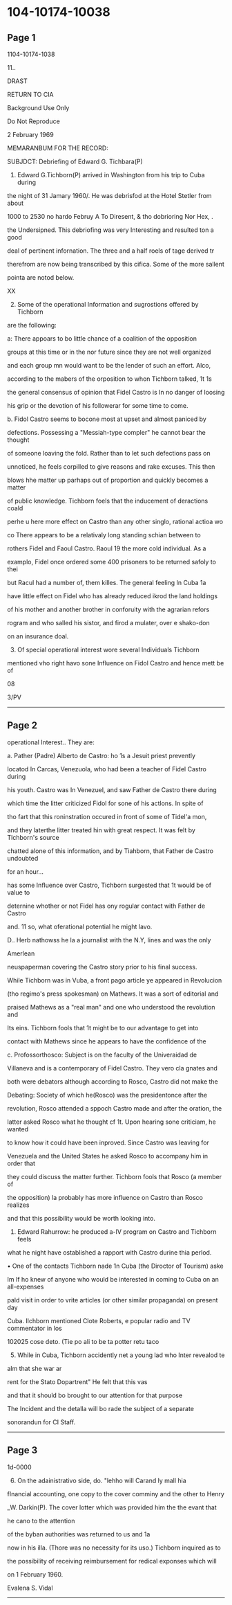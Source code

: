 # 104-10174-10038

## Page 1

1104-10174-1038

11..

DRAST

RETURN TO CIA

Background Use Only

Do Not Reproduce

2 February 1969

MEMARANBUM FOR THE RECORD:

SUBJDCT: Debriefing of Edward G. Tichbara(P)

1. Edward G.Tichborn(P) arrived in Washington from his trip to Cuba during

the night of 31 Jamary 1960/. He was debrisfod at the Hotel Stetler from about

1000 to 2530 no hardo Februy A To Diresent, & tho dobrioring Nor Hex, .

the Undersipned. This debriofing was very Interesting and resulted ton a good

deal of pertinent infornation. The three and a half roels of tage derived tr

therefrom are now being transcribed by this cifica. Some of the more sallent

pointa are notod below.

XX

2. Some of the operational Information and sugrostions offered by Tichborn

are the following:

a: There appoars to bo little chance of a coalition of the opposition

groups at this time or in the nor future since they are not well organized

and each group mn would want to be the lender of such an effort. Alco,

according to the mabers of the orposition to whon Tichborn talked, 1t 1s

the general consensus of opinion that Fidel Castro is In no danger of loosing

his grip or the devotion of his followerar for some time to come.

b. Fidol Castro seems to bocone most at upset and almost paniced by

defections. Possessing a "Messiah-type compler" he cannot bear the thought

of someone loaving the fold. Rather than to let such defections pass on

unnoticed, he feels corpilled to give reasons and rake excuses. This then

blows hhe matter up parhaps out of proportion and quickly becomes a matter

of public knowledge. Tichborn foels that the inducement of deractions coald

perhe u here more effect on Castro than any other singlo, rational actioa wo

co There appears to be a relativaly long standing schian between to

rothers Fidel and Faoul Castro. Raoul 19 the more cold individual. As a

examplo, Fidel once ordered some 400 prisoners to be returned safoly to thei

but Racul had a number of, them killes. The general feeling In Cuba 1a

have little effect on Fidel who has already reduced ikrod the land holdings

of his mother and another brother in conforuity with the agrarian refors

rogram and who salled his sistor, and firod a mulater, over e shako-don

on an insurance doal.

3. Of special operatioral interest wore several Individuals Tichborn

mentioned vho right havo sone Influence on Fidol Castro and hence mett be of

08

3/PV

---

## Page 2

operational Interest.. They are:

a. Pather (Padre) Alberto de Castro: ho 1s a Jesuit priest prevently

locatod In Carcas, Venezuola, who had been a teacher of Fidel Castro during

his youth. Castro was In Venezuel, and saw Father de Castro there during

which time the litter criticized Fidol for sone of his actlons. In spite of

tho fart that this roninstration occured in front of some of Tidel'a mon,

and they laterthe litter treated hin with great respect. It was felt by Tlchborn's source

chatted alone of this information, and by Tiahborn, that Father de Castro undoubted

for an hour...

has some Influence over Castro, Tichborn surgested that 1t would be of value to

deternine whother or not Fidel has ony rogular contact with Father de Castro

and. 11 so, what oferational potential he might lavo.

D.. Herb nathowss he la a journalist with the N.Y, Iines and was the only

Amerlean

neuspaperman covering the Castro story prior to his final success.

While Tichborn was in Vuba, a front pago article ye appeared in Revolucion

(tho regimo's press spokesman) on Mathews. It was a sort of editorial and

praised Mathews as a "real man" and one who understood the revolution and

Its eins. Tichborn fools that 1t might be to our advantage to get into

contact with Mathews since he appears to have the confidence of the

c. Profossorthosco: Subject is on the faculty of the Univeraidad de

Villaneva and is a contemporary of Fidel Castro. They vero cla gnates and

both were debators although according to Rosco, Castro did not make the

Debating: Society of which he(Rosco) was the presidentonce after the

revolution, Rosco attended a sppoch Castro made and after the oration, the

latter asked Rosco what he thought cf 1t. Upon hearing sone criticiam, he wanted

to know how it could have been inproved. Since Castro was leaving for

Venezuela and the United States he asked Rosco to accompany him in order that

they could discuss the matter further. Tichborn fools that Rosco (a member of

the opposition) la probably has more influence on Castro than Rosco realizes

and that this possibility would be worth looking into.

1. Edward Rahurrow: he produced a-IV program on Castro and Tichborn feels

what he night have ostablished a rapport with Castro durine thia perlod.

• One of the contacts Tichborn nade 1n Cuba (the Diroctor of Tourism) aske

Im If ho knew of anyone who would be interested in coming to Cuba on an all-expenses

pald visit in order to vrite articles (or other similar propaganda) on present day

Cuba. Ilchborn mentioned Clote Roberts, e popular radio and TV commentator in los

102025 cose deto. (Tie po ali to be ta potter retu taco

5. While in Cuba, Tichborn accidently net a young lad who Inter revealod te

alm that she war ar

rent for the Stato Dopartrent" He felt that this vas

and that it should bo brought to our attention for that purpose

The Incident and the detalla will bo rade the subject of a separate

sonorandun for CI Staff.

---

## Page 3

1d-0000

6. On the adainistrativo side, do. "lehho will Carand ly mall hia

fInancial accounting, one copy to the cover comminy and the other to Henry

_W. Darkin(P). The cover lotter which was provided him the the evant that

he cano to the attention

of the byban authorities was returned to us and 1a

now in his illa. (Thore was no necessity for its uso.) Tichborn inquired as to

the possibility of receiving reimbursement for redical exponses which will

on 1 February 1960.

Evalena S. Vidal

---

